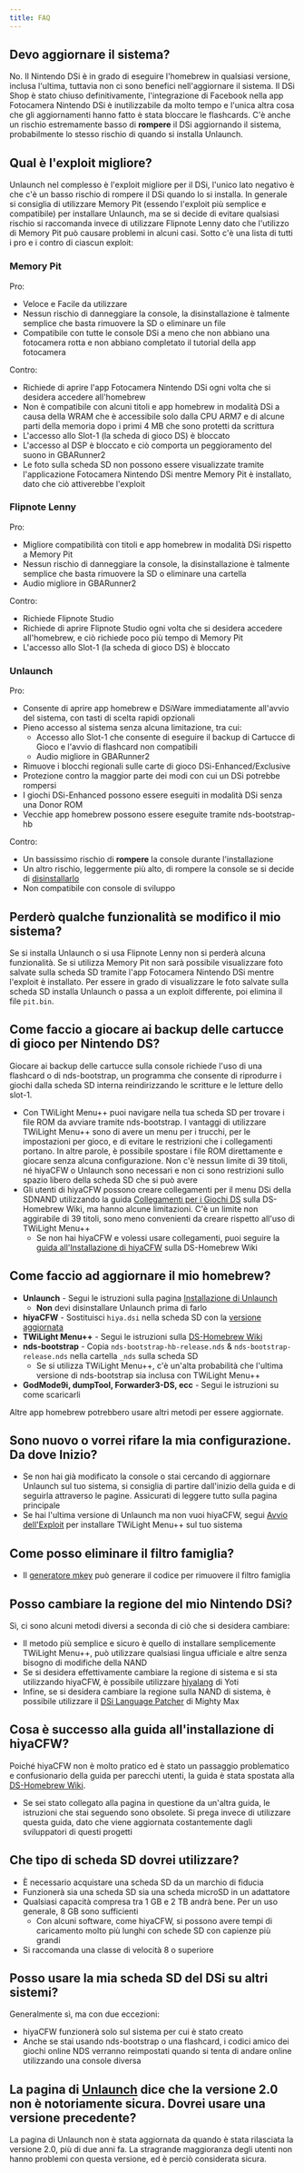 ```yaml
---
title: FAQ
---
```


## Devo aggiornare il sistema?
No. Il Nintendo DSi è in grado di eseguire l'homebrew in qualsiasi versione, inclusa l'ultima, tuttavia non ci sono benefici nell'aggiornare il sistema. Il DSi Shop è stato chiuso definitivamente, l'integrazione di Facebook nella app Fotocamera Nintendo DSi è inutilizzabile da molto tempo e l'unica altra cosa che gli aggiornamenti hanno fatto è stata bloccare le flashcards. C'è anche un rischio estremamente basso di **rompere** il DSi aggiornando il sistema, probabilmente lo stesso rischio di quando si installa Unlaunch.

## Qual è l'exploit migliore?
Unlaunch nel complesso è l'exploit migliore per il DSi, l'unico lato negativo è che c'è un basso rischio di rompere il DSi quando lo si installa. In generale si consiglia di utilizzare Memory Pit (essendo l'exploit più semplice e compatibile) per installare Unlaunch, ma se si decide di evitare qualsiasi rischio si raccomanda invece di utilizzare Flipnote Lenny dato che l'utilizzo di Memory Pit può causare problemi in alcuni casi. Sotto c'è una lista di tutti i pro e i contro di ciascun exploit:

### Memory Pit
Pro:
- Veloce e Facile da utilizzare
- Nessun rischio di danneggiare la console, la disinstallazione è talmente semplice che basta rimuovere la SD o eliminare un file
- Compatibile con tutte le console DSi a meno che non abbiano una fotocamera rotta e non abbiano completato il tutorial della app fotocamera

Contro:
- Richiede di aprire l'app Fotocamera Nintendo DSi ogni volta che si desidera accedere all'homebrew
- Non è compatibile con alcuni titoli e app homebrew in modalità DSi a causa della WRAM che è accessibile solo dalla CPU ARM7 e di alcune parti della memoria dopo i primi 4 MB che sono protetti da scrittura
- L'accesso allo Slot-1 (la scheda di gioco DS) è bloccato
- L'accesso al DSP è bloccato e ciò comporta un peggioramento del suono in GBARunner2
- Le foto sulla scheda SD non possono essere visualizzate tramite l'applicazione Fotocamera Nintendo DSi mentre Memory Pit è installato, dato che ciò attiverebbe l'exploit

### Flipnote Lenny
Pro:
- Migliore compatibilità con titoli e app homebrew in modalità DSi rispetto a Memory Pit
- Nessun rischio di danneggiare la console, la disinstallazione è talmente semplice che basta rimuovere la SD o eliminare una cartella
- Audio migliore in GBARunner2

Contro:
- Richiede Flipnote Studio
- Richiede di aprire Flipnote Studio ogni volta che si desidera accedere all'homebrew, e ciò richiede poco più tempo di Memory Pit
- L'accesso allo Slot-1 (la scheda di gioco DS) è bloccato

### Unlaunch
Pro:
- Consente di aprire app homebrew e DSiWare immediatamente all'avvio del sistema, con tasti di scelta rapidi opzionali
- Pieno accesso al sistema senza alcuna limitazione, tra cui:
   - Accesso allo Slot-1 che consente di eseguire il backup di Cartucce di Gioco e l'avvio di flashcard non compatibili
   - Audio migliore in GBARunner2
- Rimuove i blocchi regionali sulle carte di gioco DSi-Enhanced/Exclusive
- Protezione contro la maggior parte dei modi con cui un DSi potrebbe rompersi
- I giochi DSi-Enhanced possono essere eseguiti in modalità DSi senza una Donor ROM
- Vecchie app homebrew possono essere eseguite tramite nds-bootstrap-hb

Contro:
- Un bassissimo rischio di **rompere** la console durante l'installazione
- Un altro rischio, leggermente più alto, di rompere la console se si decide di [disinstallarlo](uninstalling-unlaunch.html)
- Non compatibile con console di sviluppo

## Perderò qualche funzionalità se modifico il mio sistema?
Se si installa Unlaunch o si usa Flipnote Lenny non si perderà alcuna funzionalità. Se si utilizza Memory Pit non sarà possibile visualizzare foto salvate sulla scheda SD tramite l'app Fotocamera Nintendo DSi mentre l'exploit è installato. Per essere in grado di visualizzare le foto salvate sulla scheda SD installa Unlaunch o passa a un exploit differente, poi elimina il file `pit.bin`.

## Come faccio a giocare ai backup delle cartucce di gioco per Nintendo DS?
Giocare ai backup delle cartucce sulla console richiede l'uso di una flashcard o di nds-bootstrap, un programma che consente di riprodurre i giochi dalla scheda SD interna reindirizzando le scritture e le letture dello slot-1.
- Con TWiLight Menu++ puoi navigare nella tua scheda SD per trovare i file ROM da avviare tramite nds-bootstrap. I vantaggi di utilizzare TWiLight Menu++ sono di avere un menu per i trucchi, per le impostazioni per gioco, e di evitare le restrizioni che i collegamenti portano. In altre parole, è possibile spostare i file ROM direttamente e giocare senza alcuna configurazione. Non c'è nessun limite di 39 titoli, né hiyaCFW o Unlaunch sono necessari e non ci sono restrizioni sullo spazio libero della scheda SD che si può avere
- Gli utenti di hiyaCFW possono creare collegamenti per il menu DSi della SDNAND utilizzando la guida [Collegamenti per i Giochi DS](https://wiki.ds-homebrew.com/ds-index/forwarders?tab=tab-dsi-sd-card) sulla DS-Homebrew Wiki, ma hanno alcune limitazioni. C'è un limite non aggirabile di 39 titoli, sono meno convenienti da creare rispetto all'uso di TWiLight Menu++
   - Se non hai hiyaCFW e volessi usare collegamenti, puoi seguire la [guida all'Installazione di hiyaCFW](https://wiki.ds-homebrew.com/hiyacfw/installing) sulla DS-Homebrew Wiki

## Come faccio ad aggiornare il mio homebrew?
- **Unlaunch** - Segui le istruzioni sulla pagina [Installazione di Unlaunch](installing-unlaunch.html)
   - **Non** devi disinstallare Unlaunch prima di farlo
- **hiyaCFW** - Sostituisci `hiya.dsi` nella scheda SD con la [versione aggiornata](https://github.com/RocketRobz/hiyaCFW/releases)
- **TWiLight Menu++** - Segui le istruzioni sulla [DS-Homebrew Wiki](https://wiki.ds-homebrew.com/twilightmenu/updating-dsi)
- **nds-bootstrap** - Copia `nds-bootstrap-hb-release.nds` & `nds-bootstrap-release.nds` nella cartella `_nds` sulla scheda SD
   - Se si utilizza TWiLight Menu++, c'è un'alta probabilità che l'ultima versione di nds-bootstrap sia inclusa con TWiLight Menu++
- **GodMode9i, dumpTool, Forwarder3-DS, ecc** - Segui le istruzioni su come scaricarli

Altre app homebrew potrebbero usare altri metodi per essere aggiornate.

## Sono nuovo o vorrei rifare la mia configurazione. Da dove Inizio?
- Se non hai già modificato la console o stai cercando di aggiornare Unlaunch sul tuo sistema, si consiglia di partire dall'inizio della guida e di seguirla attraverso le pagine. Assicurati di leggere tutto sulla pagina principale
- Se hai l'ultima versione di Unlaunch ma non vuoi hiyaCFW, segui [Avvio dell'Exploit](https://wiki.ds-homebrew.com/twilightmenu/installing-dsi) per installare TWiLight Menu++ sul tuo sistema

## Come posso eliminare il filtro famiglia?
- Il [generatore mkey](https://mkey.salthax.org) può generare il codice per rimuovere il filtro famiglia

## Posso cambiare la regione del mio Nintendo DSi?
Sì, ci sono alcuni metodi diversi a seconda di ciò che si desidera cambiare:
- Il metodo più semplice e sicuro è quello di installare semplicemente TWiLight Menu++, può utilizzare qualsiasi lingua ufficiale e altre senza bisogno di modifiche della NAND
- Se si desidera effettivamente cambiare la regione di sistema e si sta utilizzando hiyaCFW, è possibile utilizzare [hiyalang](https://github.com/Yoti/cli_hiyalang/releases) di Yoti
- Infine, se si desidera cambiare la regione sulla NAND di sistema, è possibile utilizzare il [DSi Language Patcher](https://gbatemp.net/threads/release-dsi-language-patcher.582836/) di Mighty Max

## Cosa è successo alla guida all'installazione di hiyaCFW?
Poiché hiyaCFW non è molto pratico ed è stato un passaggio problematico e confusionario della guida per parecchi utenti, la guida è stata spostata alla [DS-Homebrew Wiki](https://wiki.ds-homebrew.com/hiyacfw/installing).
- Se sei stato collegato alla pagina in questione da un'altra guida, le istruzioni che stai seguendo sono obsolete. Si prega invece di utilizzare questa guida, dato che viene aggiornata costantemente dagli sviluppatori di questi progetti

## Che tipo di scheda SD dovrei utilizzare?
- È necessario acquistare una scheda SD da un marchio di fiducia
- Funzionerà sia una scheda SD sia una scheda microSD in un adattatore
- Qualsiasi capacità compresa tra 1 GB e 2 TB andrà bene. Per un uso generale, 8 GB sono sufficienti
  - Con alcuni software, come hiyaCFW, si possono avere tempi di caricamento molto più lunghi con schede SD con capienze più grandi
- Si raccomanda una classe di velocità 8 o superiore

## Posso usare la mia scheda SD del DSi su altri sistemi?
Generalmente sì, ma con due eccezioni:
- hiyaCFW funzionerà solo sul sistema per cui è stato creato
- Anche se stai usando nds-bootstrap o una flashcard, i codici amico dei giochi online NDS verranno reimpostati quando si tenta di andare online utilizzando una console diversa

## La pagina di [Unlaunch](https://problemkaputt.de/unlaunch.htm) dice che la versione 2.0 non è notoriamente sicura. Dovrei usare una versione precedente?
La pagina di Unlaunch non è stata aggiornata da quando è stata rilasciata la versione 2.0, più di due anni fa. La stragrande maggioranza degli utenti non hanno problemi con questa versione, ed è perciò considerata sicura.
